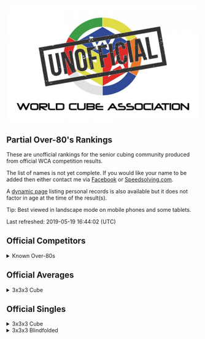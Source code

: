 ![alt text](img/logo.jpg "logo")
## Partial Over-80's Rankings

These are unofficial rankings for the senior cubing community produced from official WCA competition results.

The list of names is not yet complete. If you would like your name to be added then either contact me via [Facebook](https://www.facebook.com/michael.george.545) or [Speedsolving.com](https://www.speedsolving.com/forum/members/logiqx.17180/).

A [dynamic page](https://jonatanklosko.github.io/rankings/#/rankings/show?name=Over%2080's%20-%20Official%20PRs&wcaids=2003WESS01,2005TOMO01,2006BERG01,2011MICH01,2018DOYL02) listing personal records is also available but it does not factor in age at the time of the result(s).

Tip: Best viewed in landscape mode on mobile phones and some tablets.

Last refreshed: 2019-05-19 16:44:02 (UTC)

<h2>Official Competitors</h2>

<details>
  <summary>Known Over-80s</summary>
  <table>
    <tr><td><b>Person</b></td><td><b>Speedsolving.com</b></td></tr>
    <tr><td><a href="https://www.worldcubeassociation.org/results/p.php?i=2011MICH01">Egon Micheelsen</a>, Denmark</td><td>?</td></tr>
    <tr><td><a href="https://www.worldcubeassociation.org/results/p.php?i=2005TOMO01">Hideaki Tomoyori (友寄英哲)</a>, Japan</td><td>?</td></tr>
    <tr><td><a href="https://www.worldcubeassociation.org/results/p.php?i=2006BERG01">Martin Berger</a>, United Kingdom</td><td>?</td></tr>
    <tr><td><a href="https://www.worldcubeassociation.org/results/p.php?i=2003WESS01">Rune Wesström</a>, Sweden</td><td>Rune</td></tr>
    <tr><td><a href="https://www.worldcubeassociation.org/results/p.php?i=2018DOYL02">Tom Doyle</a>, United States</td><td>Old Tom</td></tr>
  </table>
</details>

<h2>Official Averages</h2>

<details>
  <summary>3x3x3 Cube</summary>
  <table>
    <tr><td><b>Rank</b></td><td><b>Person</b></td><td><b>Result</b></td></tr>
    <tr><td>1</td><td><a href="https://www.worldcubeassociation.org/results/p.php?i=2003WESS01#333">Rune Wesström</a>, Sweden</td><td>41.14</td></tr>
    <tr><td>2</td><td><a href="https://www.worldcubeassociation.org/results/p.php?i=2005TOMO01#333">Hideaki Tomoyori (友寄英哲)</a>, Japan</td><td>46.83</td></tr>
    <tr><td>3</td><td><a href="https://www.worldcubeassociation.org/results/p.php?i=2006BERG01#333">Martin Berger</a>, United Kingdom</td><td>2:56.24</td></tr>
    <tr><td>4</td><td><a href="https://www.worldcubeassociation.org/results/p.php?i=2018DOYL02#333">Tom Doyle</a>, United States</td><td>3:19.05</td></tr>
  </table>
</details>

<h2>Official Singles</h2>

<details>
  <summary>3x3x3 Cube</summary>
  <table>
    <tr><td><b>Rank</b></td><td><b>Person</b></td><td><b>Result</b></td></tr>
    <tr><td>1</td><td><a href="https://www.worldcubeassociation.org/results/p.php?i=2003WESS01#333">Rune Wesström</a>, Sweden</td><td>35.61</td></tr>
    <tr><td>2</td><td><a href="https://www.worldcubeassociation.org/results/p.php?i=2005TOMO01#333">Hideaki Tomoyori (友寄英哲)</a>, Japan</td><td>41.14</td></tr>
    <tr><td>3</td><td><a href="https://www.worldcubeassociation.org/results/p.php?i=2006BERG01#333">Martin Berger</a>, United Kingdom</td><td>2:20.88</td></tr>
    <tr><td>4</td><td><a href="https://www.worldcubeassociation.org/results/p.php?i=2018DOYL02#333">Tom Doyle</a>, United States</td><td>2:30.49</td></tr>
    <tr><td>5</td><td><a href="https://www.worldcubeassociation.org/results/p.php?i=2011MICH01#333">Egon Micheelsen</a>, Denmark, 90+</td><td>5:52.16</td></tr>
  </table>
</details>

<details>
  <summary>3x3x3 Blindfolded</summary>
  <table>
    <tr><td><b>Rank</b></td><td><b>Person</b></td><td><b>Result</b></td></tr>
    <tr><td>1</td><td><a href="https://www.worldcubeassociation.org/results/p.php?i=2005TOMO01#333bf">Hideaki Tomoyori (友寄英哲)</a>, Japan</td><td>13:55.00</td></tr>
  </table>
</details>

